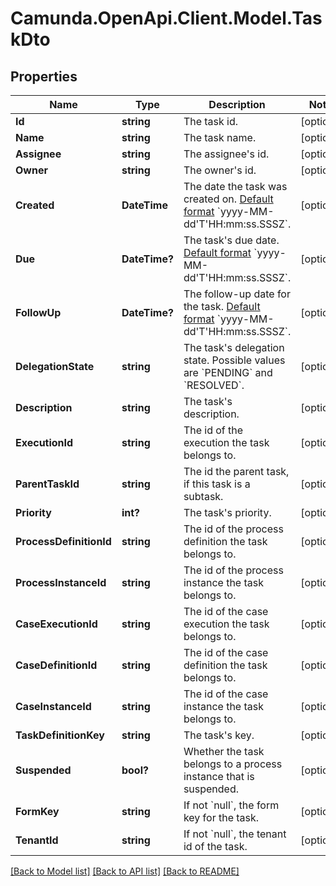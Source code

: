 # Camunda.OpenApi.Client.Model.TaskDto
## Properties

Name | Type | Description | Notes
------------ | ------------- | ------------- | -------------
**Id** | **string** | The task id. | [optional] 
**Name** | **string** | The task name. | [optional] 
**Assignee** | **string** | The assignee&#39;s id. | [optional] 
**Owner** | **string** | The owner&#39;s id. | [optional] 
**Created** | **DateTime** | The date the task was created on. [Default format](https://docs.camunda.org/manual/7.14/reference/rest/overview/date-format/) &#x60;yyyy-MM-dd&#39;T&#39;HH:mm:ss.SSSZ&#x60;. | [optional] 
**Due** | **DateTime?** | The task&#39;s due date. [Default format](https://docs.camunda.org/manual/7.14/reference/rest/overview/date-format/) &#x60;yyyy-MM-dd&#39;T&#39;HH:mm:ss.SSSZ&#x60;. | [optional] 
**FollowUp** | **DateTime?** | The follow-up date for the task. [Default format](https://docs.camunda.org/manual/7.14/reference/rest/overview/date-format/) &#x60;yyyy-MM-dd&#39;T&#39;HH:mm:ss.SSSZ&#x60;. | [optional] 
**DelegationState** | **string** | The task&#39;s delegation state. Possible values are &#x60;PENDING&#x60; and &#x60;RESOLVED&#x60;. | [optional] 
**Description** | **string** | The task&#39;s description. | [optional] 
**ExecutionId** | **string** | The id of the execution the task belongs to. | [optional] 
**ParentTaskId** | **string** | The id the parent task, if this task is a subtask. | [optional] 
**Priority** | **int?** | The task&#39;s priority. | [optional] 
**ProcessDefinitionId** | **string** | The id of the process definition the task belongs to. | [optional] 
**ProcessInstanceId** | **string** | The id of the process instance the task belongs to. | [optional] 
**CaseExecutionId** | **string** | The id of the case execution the task belongs to. | [optional] 
**CaseDefinitionId** | **string** | The id of the case definition the task belongs to. | [optional] 
**CaseInstanceId** | **string** | The id of the case instance the task belongs to. | [optional] 
**TaskDefinitionKey** | **string** | The task&#39;s key. | [optional] 
**Suspended** | **bool?** | Whether the task belongs to a process instance that is suspended. | [optional] 
**FormKey** | **string** | If not &#x60;null&#x60;, the form key for the task. | [optional] 
**TenantId** | **string** | If not &#x60;null&#x60;, the tenant id of the task. | [optional] 

[[Back to Model list]](../README.md#documentation-for-models) [[Back to API list]](../README.md#documentation-for-api-endpoints) [[Back to README]](../README.md)

